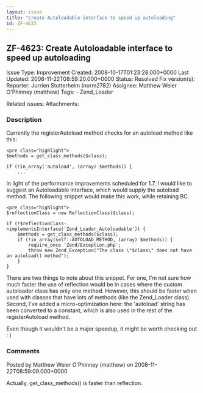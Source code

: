 ```yaml
---
layout: issue
title: "Create Autoloadable interface to speed up autoloading"
id: ZF-4623
---
```


ZF-4623: Create Autoloadable interface to speed up autoloading
--------------------------------------------------------------

 Issue Type: Improvement Created: 2008-10-17T01:23:28.000+0000 Last Updated: 2008-11-22T08:59:20.000+0000 Status: Resolved Fix version(s): 
 Reporter:  Jurrien Stutterheim (norm2782)  Assignee:  Matthew Weier O'Phinney (matthew)  Tags: - Zend\_Loader
 
 Related issues: 
 Attachments: 
### Description

Currently the registerAutoload method checks for an autoload method like this:

 
    <pre class="highlight">
    $methods = get_class_methods($class);
    
    if (!in_array('autoload', (array) $methods)) {
        ...


In light of the performance improvements scheduled for 1.7, I would like to suggest an Autoloadable interface, which would supply the autoload method. The following snippet would make this work, while retaining BC.

 
    <pre class="highlight">
    $reflectionClass = new ReflectionClass($class);
    
    if (!$reflectionClass->implementsInterface('Zend_Loader_Autoloadable')) {
        $methods = get_class_methods($class);
        if (!in_array(self::AUTOLOAD_METHOD, (array) $methods)) {
            require_once 'Zend/Exception.php';
            throw new Zend_Exception("The class \"$class\" does not have an autoload() method");
        }
    }


There are two things to note about this snippet. For one, I'm not sure how much faster the use of reflection would be in cases where the custom autoloader class has only one method. However, this should be faster when used with classes that have lots of methods (like the Zend\_Loader class). Second, I've added a micro-optimization here: the 'autoload' string has been converted to a constant, which is also used in the rest of the registerAutoload method.

Even though it wouldn't be a major speedup, it might be worth checking out : )

 

 

### Comments

Posted by Matthew Weier O'Phinney (matthew) on 2008-11-22T08:59:09.000+0000

Actually, get\_class\_methods() _is_ faster than reflection.

 

 